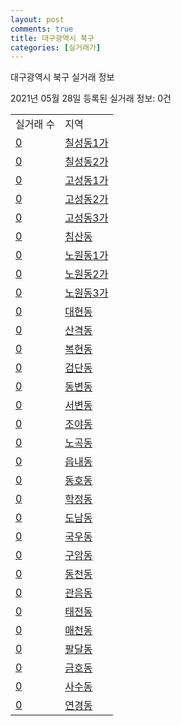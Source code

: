 ```yaml
---
layout: post
comments: true
title: 대구광역시 북구
categories: [실거래가]
---
```


대구광역시 북구 실거래 정보

2021년 05월 28일 등록된 실거래 정보: 0건


<table>
  <tr>
    <td>실거래 수</td>
    <td>지역</td>
  </tr>

  
  <tr>
    <td><a href="2723010100.html">0</a></td>
    <td><a href="2723010100.html">칠성동1가</a></td>
  </tr>
    

  <tr>
    <td><a href="2723010200.html">0</a></td>
    <td><a href="2723010200.html">칠성동2가</a></td>
  </tr>
    

  <tr>
    <td><a href="2723010300.html">0</a></td>
    <td><a href="2723010300.html">고성동1가</a></td>
  </tr>
    

  <tr>
    <td><a href="2723010400.html">0</a></td>
    <td><a href="2723010400.html">고성동2가</a></td>
  </tr>
    

  <tr>
    <td><a href="2723010500.html">0</a></td>
    <td><a href="2723010500.html">고성동3가</a></td>
  </tr>
    

  <tr>
    <td><a href="2723010600.html">0</a></td>
    <td><a href="2723010600.html">침산동</a></td>
  </tr>
    

  <tr>
    <td><a href="2723010700.html">0</a></td>
    <td><a href="2723010700.html">노원동1가</a></td>
  </tr>
    

  <tr>
    <td><a href="2723010800.html">0</a></td>
    <td><a href="2723010800.html">노원동2가</a></td>
  </tr>
    

  <tr>
    <td><a href="2723010900.html">0</a></td>
    <td><a href="2723010900.html">노원동3가</a></td>
  </tr>
    

  <tr>
    <td><a href="2723011000.html">0</a></td>
    <td><a href="2723011000.html">대현동</a></td>
  </tr>
    

  <tr>
    <td><a href="2723011100.html">0</a></td>
    <td><a href="2723011100.html">산격동</a></td>
  </tr>
    

  <tr>
    <td><a href="2723011200.html">0</a></td>
    <td><a href="2723011200.html">복현동</a></td>
  </tr>
    

  <tr>
    <td><a href="2723011300.html">0</a></td>
    <td><a href="2723011300.html">검단동</a></td>
  </tr>
    

  <tr>
    <td><a href="2723011400.html">0</a></td>
    <td><a href="2723011400.html">동변동</a></td>
  </tr>
    

  <tr>
    <td><a href="2723011500.html">0</a></td>
    <td><a href="2723011500.html">서변동</a></td>
  </tr>
    

  <tr>
    <td><a href="2723011600.html">0</a></td>
    <td><a href="2723011600.html">조야동</a></td>
  </tr>
    

  <tr>
    <td><a href="2723011700.html">0</a></td>
    <td><a href="2723011700.html">노곡동</a></td>
  </tr>
    

  <tr>
    <td><a href="2723011800.html">0</a></td>
    <td><a href="2723011800.html">읍내동</a></td>
  </tr>
    

  <tr>
    <td><a href="2723011900.html">0</a></td>
    <td><a href="2723011900.html">동호동</a></td>
  </tr>
    

  <tr>
    <td><a href="2723012000.html">0</a></td>
    <td><a href="2723012000.html">학정동</a></td>
  </tr>
    

  <tr>
    <td><a href="2723012100.html">0</a></td>
    <td><a href="2723012100.html">도남동</a></td>
  </tr>
    

  <tr>
    <td><a href="2723012200.html">0</a></td>
    <td><a href="2723012200.html">국우동</a></td>
  </tr>
    

  <tr>
    <td><a href="2723012300.html">0</a></td>
    <td><a href="2723012300.html">구암동</a></td>
  </tr>
    

  <tr>
    <td><a href="2723012400.html">0</a></td>
    <td><a href="2723012400.html">동천동</a></td>
  </tr>
    

  <tr>
    <td><a href="2723012500.html">0</a></td>
    <td><a href="2723012500.html">관음동</a></td>
  </tr>
    

  <tr>
    <td><a href="2723012600.html">0</a></td>
    <td><a href="2723012600.html">태전동</a></td>
  </tr>
    

  <tr>
    <td><a href="2723012700.html">0</a></td>
    <td><a href="2723012700.html">매천동</a></td>
  </tr>
    

  <tr>
    <td><a href="2723012800.html">0</a></td>
    <td><a href="2723012800.html">팔달동</a></td>
  </tr>
    

  <tr>
    <td><a href="2723012900.html">0</a></td>
    <td><a href="2723012900.html">금호동</a></td>
  </tr>
    

  <tr>
    <td><a href="2723013000.html">0</a></td>
    <td><a href="2723013000.html">사수동</a></td>
  </tr>
    

  <tr>
    <td><a href="2723013100.html">0</a></td>
    <td><a href="2723013100.html">연경동</a></td>
  </tr>
    


</table>
    